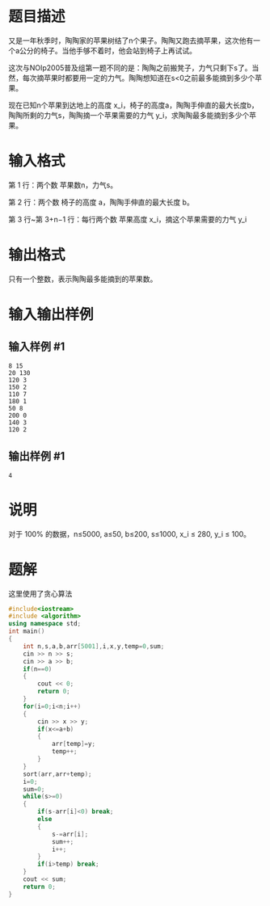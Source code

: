 # 题目描述
又是一年秋季时，陶陶家的苹果树结了n个果子。陶陶又跑去摘苹果，这次他有一个a公分的椅子。当他手够不着时，他会站到椅子上再试试。

这次与NOIp2005普及组第一题不同的是：陶陶之前搬凳子，力气只剩下s了。当然，每次摘苹果时都要用一定的力气。陶陶想知道在s<0之前最多能摘到多少个苹果。

现在已知n个苹果到达地上的高度 x_i，椅子的高度a，陶陶手伸直的最大长度b，陶陶所剩的力气s，陶陶摘一个苹果需要的力气 y_i，求陶陶最多能摘到多少个苹果。

# 输入格式
第 1 行：两个数 苹果数n，力气s。

第 2 行：两个数 椅子的高度 a，陶陶手伸直的最大长度 b。

第 3 行~第 3+n−1 行：每行两个数 苹果高度 x_i，摘这个苹果需要的力气 y_i
# 输出格式
只有一个整数，表示陶陶最多能摘到的苹果数。

# 输入输出样例
## 输入样例 #1
```
8 15
20 130
120 3
150 2
110 7
180 1
50 8
200 0
140 3
120 2
```
## 输出样例 #1
```
4
```
# 说明
对于 100% 的数据，n≤5000, a≤50, b≤200, s≤1000, x_i ≤ 280, y_i ≤ 100。
# 题解
这里使用了贪心算法
```C++
#include<iostream>
#include <algorithm>
using namespace std;
int main()
{
	int n,s,a,b,arr[5001],i,x,y,temp=0,sum;
	cin >> n >> s;
	cin >> a >> b;
	if(n==0)
	{
		cout << 0;
		return 0;
	}
	for(i=0;i<n;i++)
	{
		cin >> x >> y;
		if(x<=a+b)
		{
			arr[temp]=y;
			temp++;
		}
	}
	sort(arr,arr+temp);
	i=0;
	sum=0;
	while(s>=0)
	{
		if(s-arr[i]<0) break;
		else
		{
			s-=arr[i];
			sum++;
			i++;
		}
		if(i>temp) break;
	}
	cout << sum;
	return 0;
}
```
